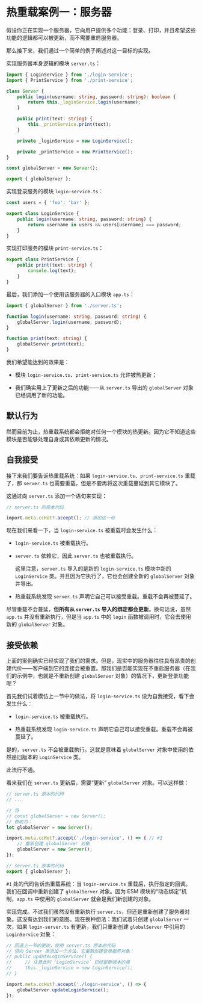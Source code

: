 
# 热重载案例一：服务器

假设你正在实现一个服务器，它向用户提供多个功能：登录、打印，并且希望这些功能的逻辑都可以被更新，而不需要重启服务器。

那么接下来，我们通过一个简单的例子阐述对这一目标的实现。

实现服务器本身逻辑的模块 `server.ts`：

```ts
import { LoginService } from './login-service';
import { PrintService } from './print-service';

class Server {
    public login(username: string, password: string): boolean {
        return this._loginService.login(username);
    }

    public print(text: string) {
        this._printService.print(text);
    }

    private _loginService = new LoginService();

    private _printService = new PrintService();
}

const globalServer = new Server();

export { globalServer };
```

实现登录服务的模块 `login-service.ts`：

```ts
const users = { 'foo': 'bar' };

export class LoginService {
    public login(username: string, password: string) {
        return username in users && users[username] === password;
    }
}
```

实现打印服务的模块 `print-service.ts`：

```ts
export class PrintService {
    public print(text: string) {
        console.log(text);
    }
}
```

最后，我们添加一个使用该服务器的入口模块 `app.ts`：


```ts
import { globalServer } from './server.ts';

function login(username: string, password: string) {
    globalServer.login(username, password);
}

function print(text: string) {
    globalServer.print(text);
}
```

我们希望能达到的效果是：

- 模块 `login-service.ts`、`print-service.ts` 允许被热更新；

- 我们确实用上了更新之后的功能——从 `server.ts` 导出的 `globalServer` 对象已经调用了新的功能。

## 默认行为

然而目前为止，热重载系统都会拒绝对任何一个模块的热更新。因为它不知道这些模块是否能够处理自身或其依赖更新的情况。

## 自我接受

接下来我们要告诉热重载系统：如果 `login-service.ts`、`print-service.ts` 重载了，那 `server.ts` 也需要重载，但是不要再将这次重载蔓延到其它模块了。

这通过向 `server.ts` 添加一个语句来实现：

```ts
// server.ts 的原本代码

import.meta.ccHot?.accept(); // 添加这一句
```

现在我们来看一下，当 `login-service.ts` 被重载时会发生什么：

- `login-service.ts` 被重载执行。

- `server.ts` 依赖它，因此 `server.ts` 也被重载执行。

  这里注意，`server.ts` 导入的是新的 `login-service.ts` 模块中新的 `LoginService` 类。并且因为它执行了，它也会创建全新的 `globalServer` 对象并导出。

- 热重载系统发现 `server.ts` 声明它自己可以接受重载。重载不会再被蔓延了。

尽管重载不会蔓延，**但所有从 `server.ts` 导入的绑定都会更新**。换句话说，虽然 `app.ts` 并没有重新执行，但是当 `app.ts` 中的 `login` 函数被调用时，它会去使用新的 `globalServer` 对象。

## 接受依赖

上面的案例确实已经实现了我们的需求。但是，现实中的服务器往往具有昂贵的创建代价——客户端到它的连接会被重置。那我们是否能实现在不重启服务器（在我们的示例中，也就是不重新创建 `globalServer` 对象）的情况下，更新登录功能呢？

首先我们试着模仿上一节中的做法，将 `login-service.ts` 设为自我接受，看下会发生什么：

- `login-service.ts` 被重载执行。

- 热重载系统发现 `login-service.ts` 声明它自己可以接受重载。重载不会再被蔓延了。

是的，`server.ts` 不会被重载执行。这就是意味着 `globalServer` 对象中使用的依然是旧版本的 `LoginService` 类。

此法行不通。

看来我们在 `server.ts` 更新后，需要“更新” `globalServer` 对象。可以这样做：

```ts
// server.ts 原本的代码
// ...

// 将
// const globalServer = new Server();
// 修改为：
let globalServer = new Server();

import.meta.ccHot?.accept('./login-service', () => { // #1
    // 重新创建 globalServer 对象
    globalServer = new Server();
});

// server.ts 原本的代码
export { globalServer };
```

`#1` 处的代码告诉热重载系统：当 `login-service.ts` 重载后，执行指定的回调。我们在回调中重新创建了 `globalServer` 对象。因为 ESM 模块的“动态绑定”机制，`app.ts` 中使用的 `globalServer` 就会是我们新创建的对象。

实现完成。不过我们虽然没有重新执行 `server.ts`，但还是重新创建了服务器对象。这没有达到我们的意图。现在换种想法：我们试着只创建 `globalServer` 一次，如果 `login-server.ts` 有更新，我们只重新创建 `globalServer` 中引用的 `LoginService` 对象：

```ts
// 回退上一节的更改，使用 server.ts 原本的代码
// 但向 Server 类添加一个方法，它重新创建登录服务对象：
// public updateLoginService() {
//     // 注意此时 `LoginService` 已经是新版本的类
//     this._loginService = new LoginService();
// }

import.meta.ccHot?.accept('./login-service', () => {
    globalServer.updateLoginService();
});
```
